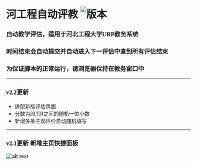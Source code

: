 # 河工程自动评教 ![版本](https://img.shields.io/badge/dynamic/json?color=success&label=当前版本&query=%24.data.script.version&url=https%3A%2F%2Fscriptcat.org%2Fapi%2Fv1%2Fscripts%2F220)

### <font face="宋体">自动教学评估，适用于河北工程大学URP教务系统</font>

### <font face="宋体">时间结束会自动提交并自动进入下一评估中直到所有评估结束</font>
### <font face="宋体">为保证脚本的正常运行，请浏览器保持在教务窗口中</font>
***
### <font face="宋体">v2.2更新</font>
* 适配新版评估页面
* 分数为[9,10)之间的随机一位小数
* 新增多条主观评价自动随机填写
* ******
### <font face="宋体">v2.1更新 新增主页快捷面板</font>
![alt text](https://scriptcat.org/api/v1/resource/image/S1GsaMrnKny5Jd6c)
